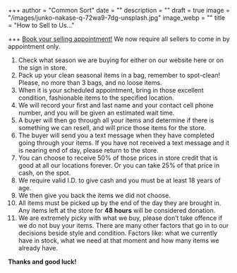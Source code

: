 +++
author = "Common Sort"
date = ""
description = ""
draft = true
image = "/images/junko-nakase-q-72wa9-7dg-unsplash.jpg"
image_webp = ""
title = "How to Sell to Us..."

+++
[Book your selling appointment!](https://commonsort.appointedd.com/app/5ec2cad681e71f49064ada2f) We now require all sellers to come in by appointment only.

 1. Check what season we are buying for either on our website here or on the sign in store.
 2. Pack up your clean seasonal items in a bag, remember to spot-clean! Please, no more than 3 bags, and no loose items.
 3. When it is your scheduled appointment, bring in those excellent condition, fashionable items to the specified location.
 4. We will record your first and last name and your contact cell phone number, and you will be given an estimated wait time.
 5. A buyer will then go through all your items and determine if there is something we can resell, and will price those items for the store.
 6. The buyer will send you a text message when they have completed going through your items. If you have not received a text message and it is nearing end of day, please return to the store.
 7. You can choose to receive 50% of those prices in store credit that is good at all our locations forever. Or you can take 25% of that price in cash, on the spot.
 8. We require valid I.D. to give cash and you must be at least 18 years of age.
 9. We then give you back the items we did not choose.
10. All items must be picked up by the end of the day they are brought in.  
    Any items left at the store for **48 hours** will be considered donation.
11. We are extremely picky with what we buy, please don’t take offence if we do not buy your items. There are many other factors that go in to our decisions beside style and condition. Factors like: what we currently have in stock, what we need at that moment and how many items we already have.

**Thanks and good luck!**
